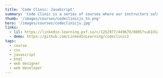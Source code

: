```yaml
---
title: 'Code Clinic: JavaScript'
summary: 'Code Clinic is a series of courses where our instructors solve the same problems using different programming languages. Here, Ray Villalobos works with JavaScript. Throughout the course, Ray introduces challenges and then provides an overview of his solutions in JavaScript.'
thumb: '/images/courses/codeclinicjs_tn.png'
hero: '/images/courses/codeclinicjs.jpg'
links:
  - lil: https://linkedin-learning.pxf.io/c/1252977/449670/8005?subId1=linkedin&u=https%3A%2F%2Flinkedin-learning.pxf.io%2Fc%2F1252977%2F449670%2F8005
  - demo: https://github.com/LinkedInLearning/codeclinic2
tags:
  - course
  - css
  - javascript
  - html
  - web designer
  - web developer
---
```

